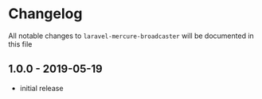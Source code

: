 # Changelog

All notable changes to `laravel-mercure-broadcaster` will be documented in this file

## 1.0.0 - 2019-05-19

- initial release
